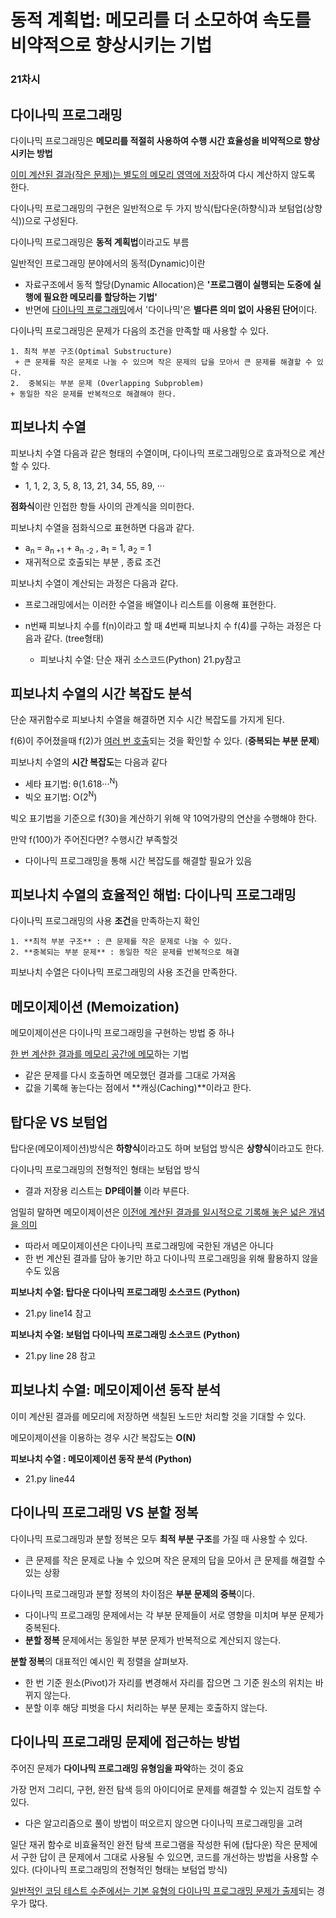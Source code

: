 # 동적 계획법: 메모리를 더 소모하여 속도를 비약적으로 향상시키는 기법

### 21차시

## 다이나믹 프로그래밍

다이나믹 프로그래밍은 **메모리를 적절히 사용하여 수행 시간 효율성을 비약적으로 향상시키는 방법**

<u>이미 계산된 결과(작은 문제)는 별도의 메모리 영역에 저장</u>하여 다시 계산하지 않도록 한다.

다이나믹 프로그래밍의 구현은 일반적으로 두 가지 방식(탑다운(하향식)과 보텀업(상향식))으로 구성된다.

다이나믹 프로그래밍은 **동적 계획법**이라고도 부름

일반적인 프로그래밍 분야에서의 동적(Dynamic)이란 

+ 자료구조에서 동적 할당(Dynamic Allocation)은 **'프로그램이 실행되는 도중에 실행에 필요한 메모리를 할당하는 기법'**
+ 반면에 <u>다이나믹 프로그래밍</u>에서 '다이나믹'은 **별다른 의미 없이 사용된 단어**이다.

다이나믹 프로그래밍은 문제가 다음의 조건을 만족할 때 사용할 수 있다.

 	1. 최적 부분 구조(Optimal Substructure)
     + 큰 문제를 작은 문제로 나눌 수 있으며 작은 문제의 답을 모아서 큰 문제를 해결할 수 있다.
	2.  중복되는 부분 문제 (Overlapping Subproblem)
    + 동일한 작은 문제를 반복적으로 해결해야 한다.



## 피보나치 수열

피보나치 수열 다음과 같은 형태의 수열이며, 다이나믹 프로그래밍으로 효과적으로 계산할 수 있다.

- 1, 1, 2, 3, 5, 8, 13, 21, 34, 55, 89, ···

**점화식**이란 인접한 항들 사이의 관계식을 의미한다.

피보나치 수열을 점화식으로 표현하면 다음과 같다.

+ a<sub>n </sub>= a<sub>n +1</sub> + a<sub>n -2</sub>                  ,  a<sub>1</sub> = 1, a<sub>2 </sub>= 1
+ 재귀적으로 호출되는 부분 , 종료 조건

피보나치 수열이 계산되는 과정은 다음과 같다.

- 프로그래밍에서는 이러한 수열을 배열이나 리스트를 이용해 표현한다.

- n번째 피보나치 수를 f(n)이라고 할 때 4번째 피보나치 수 f(4)를 구하는 과정은 다음과 같다. (tree형태)
  - 피보나치 수열: 단순 재귀 소스코드(Python) 21.py참고



## 피보나치 수열의 시간 복잡도 분석

단순 재귀함수로 피보나치 수열을 해결하면 지수 시간 복잡도를 가지게 된다.

f(6)이 주어졌을때 f(2)가 <u>여러 번 호출</u>되는 것을 확인할 수 있다. (**중복되는 부분 문제**)

피보나치 수열의 **시간 복잡도**는 다음과 같다

+ 세타 표기법: θ(1.618···<sup>N</sup>)
+ 빅오 표기법: O(2<sup>N</sup>)

빅오 표기법을 기준으로 f(30)을 계산하기 위해 약 10억가량의 연산을 수행해야 한다.

만약 f(100)가 주어진다면? 수행시간 부족할것 

- 다이나믹 프로그래밍을 통해 시간 복잡도를 해결할 필요가 있음



## 피보나치 수열의 효율적인 해법: 다이나믹 프로그래밍

다이나믹 프로그래밍의 사용 **조건**을 만족하는지 확인

 	1. **최적 부분 구조** : 큰 문제를 작은 문제로 나눌 수 있다.
 	2. **중복되는 부분 문제** : 동일한 작은 문제를 반복적으로 해결

 피보나치 수열은 다이나믹 프로그래밍의 사용 조건을 만족한다.



## 메모이제이션 (Memoization)

메모이제이션은 다이나믹 프로그래밍을 구현하는 방법 중 하나

<u>한 번 계산한 결과를 메모리 공간에 메모</u>하는 기법

- 같은 문제를 다시 호출하면 메모했던 결과를 그대로 가져옴
- 값을 기록해 놓는다는 점에서 **캐싱(Caching)**이라고 한다.



## 탑다운 VS 보텀업

탑다운(메모이제이션)방식은 **하향식**이라고도 하며 보텀업 방식은 **상향식**이라고도 한다.

다이나믹 프로그래밍의 전형적인 형태는 보텀업 방식

- 결과 저장용 리스트는 **DP테이블** 이라 부른다.

엄밀히 말하면 메모이제이션은 <u>이전에 계산된 결과를 일시적으로 기록해 놓은 넓은 개념을 의미</u>

- 따라서 메모이제이션은 다이나믹 프로그래밍에 국한된 개념은 아니다
- 한 번 계산된 결과를 담아 놓기만 하고 다이나믹 프로그래밍을 위해 활용하지 않을 수도 있음



**피보나치 수열: 탑다운 다이나믹 프로그래밍 소스코드 (Python)**

- 21.py line14 참고

**피보나치 수열: 보텀업 다이나믹 프로그래밍 소스코드 (Python)**

- 21.py line 28 참고



## 피보나치 수열: 메모이제이션 동작 분석

이미 계산된 결과를 메모리에 저장하면 색칠된 노드만 처리할 것을 기대할 수 있다.

메모이제이션을 이용하는 경우 시간 복잡도는 **O(N)**

**피보나치 수열 : 메모이제이션 동작 분석 (Python)**

- 21.py line44



## 다이나믹 프로그래밍 VS 분할 정복

다이나믹 프로그래밍과 분할 정복은 모두 **최적 부분 구조**를 가질 때 사용할 수 있다.

- 큰 문제를 작은 문제로 나눌 수 있으며 작은 문제의 답을 모아서 큰 문제를 해결할 수 있는 상황

다이나믹 프로그래밍과 분할 정복의 차이점은 **부분 문제의 중복**이다.

- 다이나믹 프로그래밍 문제에서는 각 부분 문제들이 서로 영향을 미치며 부분 문제가 중복된다.
- **분할 정복** 문제에서는 동일한 부분 문제가 반복적으로 계산되지 않는다.

**분할 정복**의 대표적인 예시인 퀵 정렬을 살펴보자.

- 한 번 기준 원소(Pivot)가 자리를 변경해서 자리를 잡으면 그 기준 원소의 위치는 바뀌지 않는다.
- 분할 이후 해당 피벗을 다시 처리하는 부분 문제는 호출하지 않는다.



## 다이나믹 프로그래밍 문제에 접근하는 방법

주어진 문제가 **다이나믹 프로그래밍 유형임을 파악**하는 것이 중요

가장 먼저 그리디, 구현, 완전 탐색 등의 아이디어로 문제를 해결할 수 있는지 검토할 수 있다.

- 다은 알고리즘으로 풀이 방법이 떠오르지 않으면 다이나믹 프로그래밍을 고려

일단 재귀 함수로 비효율적인 완전 탐색 프로그램을 작성한 뒤에 (탑다운) 작은 문제에서 구한 답이 큰 문제에서 그대로 사용될 수 있으면, 코드를 개선하는 방법을 사용할 수 있다. (다이나믹 프로그래밍의 전형적인 형태는 보텀업 방식)

<u>일반적인 코딩 테스트 수준에서는 기본 유형의 다이나믹 프로그래밍 문제가 출제</u>되는 경우가 많다.